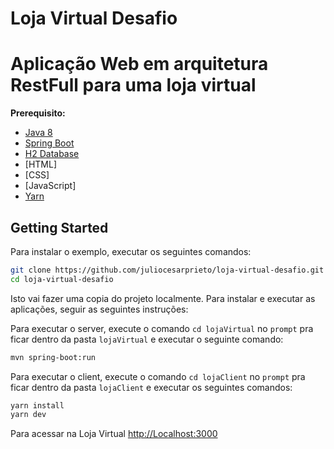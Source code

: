 # Loja Virtual Desafio
# Aplicação Web em arquitetura RestFull para uma loja virtual

**Prerequisito:** 
* [Java 8](http://www.oracle.com/technetwork/java/javase/downloads/jdk8-downloads-2133151.html)
* [Spring Boot](https://spring.io/projects/spring-boot)
* [H2 Database](http://www.h2database.com)
* [HTML]
* [CSS]
* [JavaScript]
* [Yarn](https://yarnpkg.com/pt-BR/)


## Getting Started

Para instalar o exemplo, executar os seguintes comandos:

```bash
git clone https://github.com/juliocesarprieto/loja-virtual-desafio.git
cd loja-virtual-desafio
```

Isto vai fazer uma copia do projeto localmente. Para instalar e executar as aplicações, seguir as seguintes instruções:



Para executar o server, execute o comando `cd lojaVirtual` no `prompt` pra ficar dentro da pasta `lojaVirtual` e executar o seguinte comando: 
 
```bash
mvn spring-boot:run
```


Para executar o client, execute o comando `cd lojaClient` no `prompt` pra ficar dentro da pasta `lojaClient` e executar os seguintes comandos:
 
```bash
yarn install
yarn dev
```


Para acessar na Loja Virtual [http://Localhost:3000](http://Localhost:3000)

